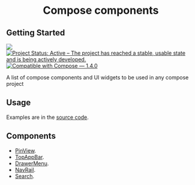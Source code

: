 <h1 align="center">Compose components</h1>

## Getting Started
[![](https://jitpack.io/v/mo0rti/compose-components.svg)](https://jitpack.io/#mo0rti/compose-components)
[![Project Status: Active – The project has reached a stable, usable state and is being actively developed.](https://www.repostatus.org/badges/latest/active.svg)](https://www.repostatus.org/#active)
[![Compatible with Compose — 1.4.0](https://img.shields.io/badge/Compatible%20with%20Compose-1.4.0-brightgreen)](https://developer.android.com/jetpack/androidx/releases/compose-foundation#1.4.0)

A list of compose components and UI widgets to be used in any compose project

## Usage

Examples are in the [source code](../../example/src/main/java/bluevelvet/composents/example/HomeActivity.kt).


## Components
- [PinView](../docs/components/PinView.md).
- [TopAppBar](../docs/components/TopAppbar.md).
- [DrawerMenu](../docs/components/DrawerMenu.md).
- [NavRail](../docs/components/NavRail.md).
- [Search](../docs/components/Search.md).
